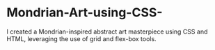 # Mondrian-Art-using-CSS-

I created a Mondrian-inspired abstract art masterpiece using CSS and HTML, leveraging the use of grid and flex-box tools.  
